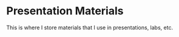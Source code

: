 # Presentation Materials  
This is where I store materials that I use in presentations, labs, etc.  

